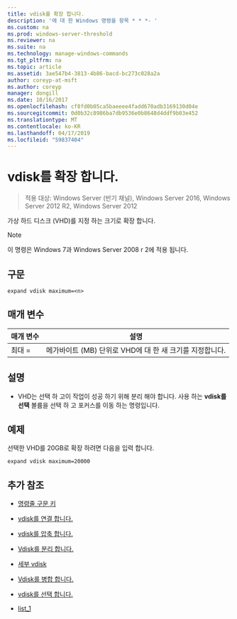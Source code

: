 ```yaml
---
title: vdisk를 확장 합니다.
description: '에 대 한 Windows 명령을 항목 * * *- '
ms.custom: na
ms.prod: windows-server-threshold
ms.reviewer: na
ms.suite: na
ms.technology: manage-windows-commands
ms.tgt_pltfrm: na
ms.topic: article
ms.assetid: 3ae547b4-3813-4b86-bacd-bc273c028a2a
author: coreyp-at-msft
ms.author: coreyp
manager: dongill
ms.date: 10/16/2017
ms.openlocfilehash: cf8fd0b05ca5baeeee4fadd670adb3169130d04e
ms.sourcegitcommit: 0d0b32c8986ba7db9536e0b8648d4ddf9b03e452
ms.translationtype: MT
ms.contentlocale: ko-KR
ms.lasthandoff: 04/17/2019
ms.locfileid: "59837404"
---
```

# <a name="expand-vdisk"></a>vdisk를 확장 합니다.

>적용 대상: Windows Server (반기 채널), Windows Server 2016, Windows Server 2012 R2, Windows Server 2012

가상 하드 디스크 (VHD)를 지정 하는 크기로 확장 합니다.
> [!NOTE]
> 이 명령은 Windows 7과 Windows Server 2008 r 2에 적용 됩니다.
## <a name="syntax"></a>구문
```
expand vdisk maximum=<n>
```
## <a name="parameters"></a>매개 변수
|매개 변수|설명|
|-------|--------|
|최대 =<n>|메가바이트 (MB) 단위로 VHD에 대 한 새 크기를 지정합니다.|
## <a name="remarks"></a>설명
-   VHD는 선택 하 고이 작업이 성공 하기 위해 분리 해야 합니다. 사용 하는 **vdisk를 선택** 볼륨을 선택 하 고 포커스를 이동 하는 명령입니다.
## <a name="BKMK_Examples"></a>예제
선택한 VHD를 20GB로 확장 하려면 다음을 입력 합니다.
```
expand vdisk maximum=20000
```
## <a name="additional-references"></a>추가 참조
-   [명령줄 구문 키](command-line-syntax-key.md)
-   [vdisk를 연결 합니다.](attach-vdisk.md)
-   [vdisk를 압축 합니다.](compact-vdisk.md)

-   [Vdisk를 분리 합니다.](detach-vdisk.md)
-   [세부 vdisk](detail-vdisk.md)
-   [Vdisk를 병합 합니다.](merge-vdisk.md)
-   [vdisk를 선택 합니다.](select-vdisk.md)
-   [list_1](list_1.md)
